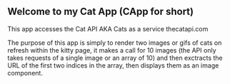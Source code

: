 ## Welcome to my Cat App (CApp for short)

This app accesses the Cat API AKA Cats as a service
thecatapi.com

The purpose of this app is simply to render two images or gifs of cats on refresh within the kitty page, it makes a call for 10 images (the API only takes requests of a single image or an array of 10) and then exctracts the URL of the first two indices in the array, then displays them as an image component.
